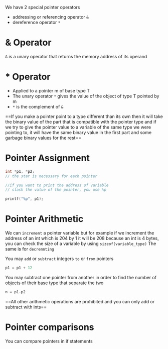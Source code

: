 We have 2 special pointer operators
- addressing or referencing operator `&`
- dereference operator `*`

# & Operator
`&` is a unary operator that returns the memory address of its operand

# * Operator
- Applied to a pointer m of base type T
- The unary operator `*` gives the value of the object of type T pointed by m
- `*` is the complement of `&`

==If you make a pointer point to a type different than its own then it will take the binary value of the part that is compatible with the pointer type and if we try to give the pointer value to a variable of the same type we were pointing to, it will have the same binary value in the first part and some garbage binary values for the rest==

# Pointer Assignment
```c++
int *p1, *p2;
// the star is necessary for each pointer

//if you want to print the address of variable
// slash the value of the pointer, you use %p

printf("%p", p1);
```

# Pointer Arithmetic
We can `increment` a pointer variable but for example if we increment the address of an int which is 204 by 1 it will be 208 because an int is 4 bytes, you can check the size of a variable by using `sizeof(variable_type)`
The same is for `decremnting`

You may `add` or `subtract` integers `to` or `from` pointers
```c
p1 = p1 + 12
```

You may subtract one pointer from another in order to find the number of objects of their base type that separate the two
```c
n = p1-p2
```

==All other arithmetic operations are prohibited and you can only add or subtract with ints==

# Pointer comparisons
You can compare pointers in if statements 